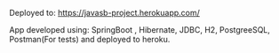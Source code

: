 Deployed to: https://javasb-project.herokuapp.com/

App developed using: SpringBoot , Hibernate, JDBC, H2, PostgreeSQL, Postman(For tests) and deployed to heroku.
